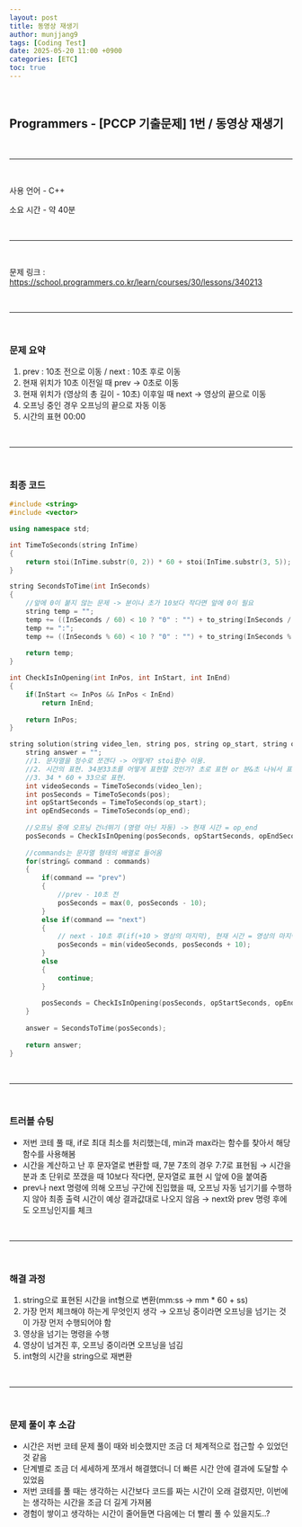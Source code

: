 ```yaml
---
layout: post
title: 동영상 재생기
author: munjjang9
tags: [Coding Test]
date: 2025-05-20 11:00 +0900
categories: [ETC]
toc: true
---
```


<br>

## Programmers - [PCCP 기출문제] 1번 / 동영상 재생기

<br>

---

<br>

사용 언어 - C++

소요 시간 - 약 40분

<br>

---

<br>

문제 링크 : https://school.programmers.co.kr/learn/courses/30/lessons/340213

<br>

---

<br>

### 문제 요약

1. prev : 10초 전으로 이동 / next : 10초 후로 이동
2. 현재 위치가 10초 이전일 때 prev → 0초로 이동
3. 현재 위치가 (영상의 총 길이 - 10초) 이후일 때 next → 영상의 끝으로 이동
4. 오프닝 중인 경우 오프닝의 끝으로 자동 이동
5. 시간의 표현 00:00

<br>

---

<br>

### 최종 코드

```cpp
#include <string>
#include <vector>

using namespace std;

int TimeToSeconds(string InTime)
{
    return stoi(InTime.substr(0, 2)) * 60 + stoi(InTime.substr(3, 5)); //시간을 초로 변환
}

string SecondsToTime(int InSeconds)
{
    //앞에 0이 붙지 않는 문제 -> 분이나 초가 10보다 작다면 앞에 0이 필요
    string temp = "";
    temp += ((InSeconds / 60) < 10 ? "0" : "") + to_string(InSeconds / 60);
    temp += ":";
    temp += ((InSeconds % 60) < 10 ? "0" : "") + to_string(InSeconds % 60);
    
    return temp;
}

int CheckIsInOpening(int InPos, int InStart, int InEnd)
{
    if(InStart <= InPos && InPos < InEnd)
        return InEnd;
    
    return InPos;
}

string solution(string video_len, string pos, string op_start, string op_end, vector<string> commands) {
    string answer = "";
    //1. 문자열을 정수로 쪼갠다 -> 어떻게? stoi함수 이용. 
    //2. 시간의 표현. 34분33초를 어떻게 표현할 것인가? 초로 표현 or 분&초 나눠서 표현(변수가 너무 많아짐)
    //3. 34 * 60 + 33으로 표현.
    int videoSeconds = TimeToSeconds(video_len);
    int posSeconds = TimeToSeconds(pos);
    int opStartSeconds = TimeToSeconds(op_start);
    int opEndSeconds = TimeToSeconds(op_end);
    
    //오프닝 중에 오프닝 건너뛰기 (명령 아닌 자동) -> 현재 시간 = op_end
    posSeconds = CheckIsInOpening(posSeconds, opStartSeconds, opEndSeconds);
    
    //commands는 문자열 형태의 배열로 들어옴
    for(string& command : commands)
    {
        if(command == "prev")
        {
            //prev - 10초 전
            posSeconds = max(0, posSeconds - 10);
        }
        else if(command == "next")
        {
            // next - 10초 후(if(+10 > 영상의 마지막), 현재 시간 = 영상의 마지막) -> if 대신 min 함수 사용해보기
            posSeconds = min(videoSeconds, posSeconds + 10);
        }
        else
        {
            continue;
        }
        
        posSeconds = CheckIsInOpening(posSeconds, opStartSeconds, opEndSeconds);
    }
    
    answer = SecondsToTime(posSeconds);
    
    return answer;
}
```

<br>

---

<br>

### 트러블 슈팅

- 저번 코테 풀 때, if로 최대 최소를 처리했는데, min과 max라는 함수를 찾아서 해당 함수를 사용해봄
- 시간을 계산하고 난 후 문자열로 변환할 때, 7분 7초의 경우 7:7로 표현됨 → 시간을 분과 초 단위로 쪼갰을 때 10보다 작다면, 문자열로 표현 시 앞에 0을 붙여줌
- prev나 next 명령에 의해 오프닝 구간에 진입했을 때, 오프닝 자동 넘기기를 수행하지 않아 최종 출력 시간이 예상 결과값대로 나오지 않음 → next와 prev 명령 후에도 오프닝인지를 체크

<br>

---

<br>

### 해결 과정

1. string으로 표현된 시간을 int형으로 변환(mm:ss → mm * 60 + ss)
2. 가장 먼저 체크해야 하는게 무엇인지 생각 → 오프닝 중이라면 오프닝을 넘기는 것이 가장 먼저 수행되어야 함
3. 영상을 넘기는 명령을 수행
4. 영상이 넘겨진 후, 오프닝 중이라면 오프닝을 넘김
5. int형의 시간을 string으로 재변환

<br>

---

<br>

### 문제 풀이 후 소감

- 시간은 저번 코테 문제 풀이 때와 비슷했지만 조금 더 체계적으로 접근할 수 있었던 것 같음
- 단계별로 조금 더 세세하게 쪼개서 해결했더니 더 빠른 시간 안에 결과에 도달할 수 있었음
- 저번 코테를 풀 때는 생각하는 시간보다 코드를 짜는 시간이 오래 걸렸지만, 이번에는 생각하는 시간을 조금 더 길게 가져봄
- 경험이 쌓이고 생각하는 시간이 줄어들면 다음에는 더 빨리 풀 수 있을지도..?